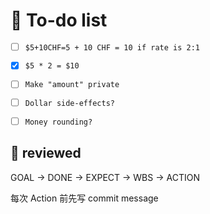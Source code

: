 # 📌 To-do list

- [ ] `$5+10CHF=5 + 10 CHF = 10 if rate is 2:1`

- [X] `$5 * 2 = $10`
- [ ] `Make "amount" private`
- [ ] `Dollar side-effects?`
- [ ] `Money rounding?`




## 📝 reviewed

GOAL → DONE → EXPECT → WBS → ACTION

每次 Action 前先写 commit message